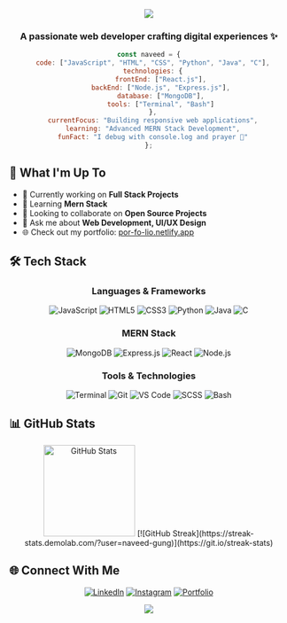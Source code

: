<div align="center">
  <img src="https://capsule-render.vercel.app/api?type=waving&color=gradient&customColorList=12,14,19,20,24&height=200&section=header&text=Hi,%20I'm%20Naveed!%20👋&fontSize=50&fontAlignY=35&animation=twinkling"/>
</div>

<h3 align="center">A passionate web developer crafting digital experiences ✨</h3>

<div align="center">
  
  ```javascript
  const naveed = {
    code: ["JavaScript", "HTML", "CSS", "Python", "Java", "C"],
    technologies: {
        frontEnd: ["React.js"],
        backEnd: ["Node.js", "Express.js"],
        database: ["MongoDB"],
        tools: ["Terminal", "Bash"]
    },
    currentFocus: "Building responsive web applications",
    learning: "Advanced MERN Stack Development",
    funFact: "I debug with console.log and prayer 🙏"
  };
  ```
  
</div>

## 🚀 What I'm Up To

- 🔭 Currently working on **Full Stack Projects**
- 🌱 Learning **Mern Stack**
- 👯 Looking to collaborate on **Open Source Projects**
- 💬 Ask me about **Web Development, UI/UX Design**
- 🌐 Check out my portfolio: [por-fo-lio.netlify.app](https://por-fo-lio.netlify.app)

## 🛠️ Tech Stack

<div align="center">
  
  ### Languages & Frameworks
  ![JavaScript](https://img.shields.io/badge/-JavaScript-F7DF1E?style=for-the-badge&logo=javascript&logoColor=black)
  ![HTML5](https://img.shields.io/badge/-HTML5-E34F26?style=for-the-badge&logo=html5&logoColor=white)
  ![CSS3](https://img.shields.io/badge/-CSS3-1572B6?style=for-the-badge&logo=css3&logoColor=white)
  ![Python](https://img.shields.io/badge/-Python-3776AB?style=for-the-badge&logo=python&logoColor=white)
  ![Java](https://img.shields.io/badge/-Java-007396?style=for-the-badge&logo=java&logoColor=white)
  ![C](https://img.shields.io/badge/-C-A8B9CC?style=for-the-badge&logo=c&logoColor=black)
  
  ### MERN Stack
  ![MongoDB](https://img.shields.io/badge/-MongoDB-47A248?style=for-the-badge&logo=mongodb&logoColor=white)
  ![Express.js](https://img.shields.io/badge/-Express.js-000000?style=for-the-badge&logo=express&logoColor=white)
  ![React](https://img.shields.io/badge/-React-61DAFB?style=for-the-badge&logo=react&logoColor=black)
  ![Node.js](https://img.shields.io/badge/-Node.js-339933?style=for-the-badge&logo=node.js&logoColor=white)
  
  ### Tools & Technologies
  ![Terminal](https://img.shields.io/badge/-Terminal-4D4D4D?style=for-the-badge&logo=gnu-terminal&logoColor=white)
  ![Git](https://img.shields.io/badge/-Git-F05032?style=for-the-badge&logo=git&logoColor=white)
  ![VS Code](https://img.shields.io/badge/-VS%20Code-007ACC?style=for-the-badge&logo=visual-studio-code&logoColor=white)
  ![SCSS](https://img.shields.io/badge/-SCSS-CC6699?style=for-the-badge&logo=sass&logoColor=white)
  ![Bash](https://img.shields.io/badge/-Bash-4EAA25?style=for-the-badge&logo=gnu-bash&logoColor=white)
  
</div>

## 📊 GitHub Stats

<div align="center">
  <img src="https://github-readme-stats.vercel.app/api?username=naveed-gung&show_icons=true&theme=tokyonight" alt="GitHub Stats" height="165"/>
   [![GitHub Streak](https://streak-stats.demolab.com/?user=naveed-gung)](https://git.io/streak-stats)</div>

## 🌐 Connect With Me

<div align="center">
  
[![LinkedIn](https://img.shields.io/badge/LinkedIn-0077B5?style=for-the-badge&logo=linkedin&logoColor=white)](https://www.linkedin.com/in/naveed-sohail-gung-285645310)
[![Instagram](https://img.shields.io/badge/Instagram-E4405F?style=for-the-badge&logo=instagram&logoColor=white)](https://www.instagram.com/naveed._.gung)
[![Portfolio](https://img.shields.io/badge/Portfolio-000000?style=for-the-badge&logo=netlify&logoColor=white)](https://por-fo-lio.netlify.app)
  
</div>

<div align="center">
  <img src="https://capsule-render.vercel.app/api?type=waving&color=gradient&customColorList=12,14,19,20,24&height=100&section=footer"/>
</div>
